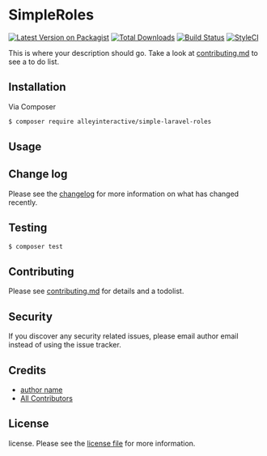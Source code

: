 # SimpleRoles

[![Latest Version on Packagist][ico-version]][link-packagist]
[![Total Downloads][ico-downloads]][link-downloads]
[![Build Status][ico-travis]][link-travis]
[![StyleCI][ico-styleci]][link-styleci]

This is where your description should go. Take a look at [contributing.md](contributing.md) to see a to do list.

## Installation

Via Composer

``` bash
$ composer require alleyinteractive/simple-laravel-roles
```

## Usage

## Change log

Please see the [changelog](changelog.md) for more information on what has changed recently.

## Testing

``` bash
$ composer test
```

## Contributing

Please see [contributing.md](contributing.md) for details and a todolist.

## Security

If you discover any security related issues, please email author email instead of using the issue tracker.

## Credits

- [author name][link-author]
- [All Contributors][link-contributors]

## License

license. Please see the [license file](license.md) for more information.

[ico-version]: https://img.shields.io/packagist/v/alleyinteractive/simple-laravel-roles.svg?style=flat-square
[ico-downloads]: https://img.shields.io/packagist/dt/alleyinteractive/simple-laravel-roles.svg?style=flat-square
[ico-travis]: https://img.shields.io/travis/alleyinteractive/simple-laravel-roles/master.svg?style=flat-square
[ico-styleci]: https://styleci.io/repos/12345678/shield

[link-packagist]: https://packagist.org/packages/alleyinteractive/simple-laravel-roles
[link-downloads]: https://packagist.org/packages/alleyinteractive/simple-laravel-roles
[link-travis]: https://travis-ci.org/alleyinteractive/simple-laravel-roles
[link-styleci]: https://styleci.io/repos/12345678
[link-author]: https://github.com/alley
[link-contributors]: ../../contributors
